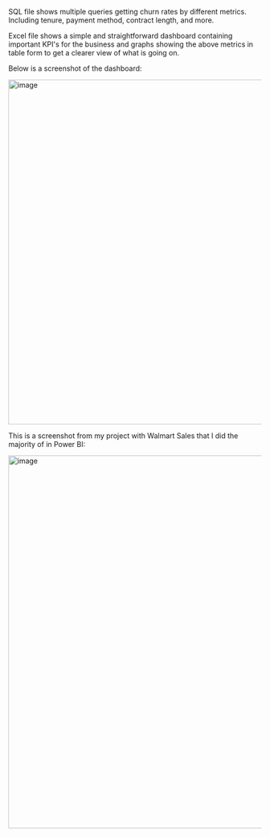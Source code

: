 SQL file shows multiple queries getting churn rates by different metrics. Including tenure, payment method, contract length, and more.


Excel file shows a simple and straightforward dashboard containing important KPI's for the business and graphs showing the above metrics in table form to get a clearer view of what is going on.

Below is a screenshot of the dashboard:

<img width="1845" height="686" alt="image" src="https://github.com/user-attachments/assets/4d25635a-ecb3-47f0-97e6-f15360c733b2" />

This is a screenshot from my project with Walmart Sales that I did the majority of in Power BI:

<img width="1316" height="742" alt="image" src="https://github.com/user-attachments/assets/0ad8e798-3e20-44a8-9d0b-10359644ad61" />
